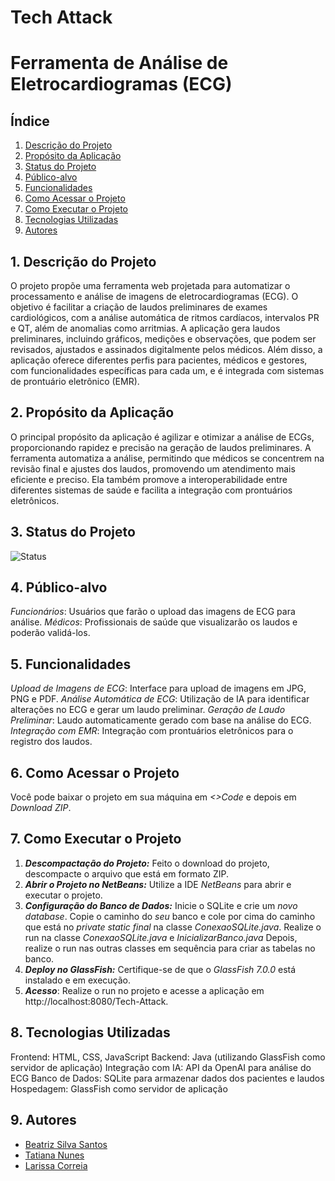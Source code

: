 # Tech Attack
# Ferramenta de Análise de Eletrocardiogramas (ECG)

## Índice
1. [Descrição do Projeto](#descrição-do-projeto)
2. [Propósito da Aplicação](#propósito-da-aplicação)
3. [Status do Projeto](#status-do-projeto)
4. [Público-alvo](#público-alvo)
5. [Funcionalidades](#funcionalidades)
6. [Como Acessar o Projeto](#como-acessar-o-projeto)
7. [Como Executar o Projeto](#como-executar-o-projeto)
8. [Tecnologias Utilizadas](#tecnologias-utilizadas)
9. [Autores](#autores)

## 1. Descrição do Projeto
O projeto propõe uma ferramenta web projetada para automatizar o processamento e análise de imagens de eletrocardiogramas (ECG). O objetivo é facilitar a criação de laudos preliminares de exames cardiológicos, com a análise automática de ritmos cardíacos, intervalos PR e QT, além de anomalias como arritmias. A aplicação gera laudos preliminares, incluindo gráficos, medições e observações, que podem ser revisados, ajustados e assinados digitalmente pelos médicos. Além disso, a aplicação oferece diferentes perfis para pacientes, médicos e gestores, com funcionalidades específicas para cada um, e é integrada com sistemas de prontuário eletrônico (EMR).

## 2. Propósito da Aplicação
O principal propósito da aplicação é agilizar e otimizar a análise de ECGs, proporcionando rapidez e precisão na geração de laudos preliminares. A ferramenta automatiza a análise, permitindo que médicos se concentrem na revisão final e ajustes dos laudos, promovendo um atendimento mais eficiente e preciso. Ela também promove a interoperabilidade entre diferentes sistemas de saúde e facilita a integração com prontuários eletrônicos.

## 3. Status do Projeto
![Status](https://img.shields.io/badge/STATUS-em_desenvolvimento-blue)

## 4. Público-alvo
  *Funcionários*: Usuários que farão o upload das imagens de ECG para análise.
  *Médicos*: Profissionais de saúde que visualizarão os laudos e poderão validá-los.

## 5. Funcionalidades
  *Upload de Imagens de ECG*: Interface para upload de imagens em JPG, PNG e PDF.
  *Análise Automática de ECG*: Utilização de IA para identificar alterações no ECG e gerar um laudo preliminar.
  *Geração de Laudo Preliminar*: Laudo automaticamente gerado com base na análise do ECG.
  *Integração com EMR*: Integração com prontuários eletrônicos para o registro dos laudos.

## 6. Como Acessar o Projeto
  Você pode baixar o projeto em sua máquina em *<>Code* e depois em *Download ZIP*.

## 7. Como Executar o Projeto
  1. ***Descompactação do Projeto:*** Feito o download do projeto, descompacte o arquivo que está em formato ZIP.
  2. ***Abrir o Projeto no NetBeans:*** Utilize a IDE *NetBeans* para abrir e executar o projeto.
  3. ***Configuração do Banco de Dados:*** Inicie o SQLite e crie um *novo database*. 
                                       Copie o caminho do *seu* banco e cole por cima do caminho que está no *private static final* na classe *ConexaoSQLite.java*.
                                       Realize o run na classe *ConexaoSQLite.java* e *InicializarBanco.java*
                                       Depois, realize o run nas outras classes em sequência para criar as tabelas no banco.
  4. ***Deploy no GlassFish:*** Certifique-se de que o *GlassFish 7.0.0* está instalado e em execução.
  5. ***Acesso***: Realize o run no projeto e acesse a aplicação em http://localhost:8080/Tech-Attack.

## 8. Tecnologias Utilizadas
  Frontend: HTML, CSS, JavaScript
  Backend: Java (utilizando GlassFish como servidor de aplicação)
  Integração com IA: API da OpenAI para análise do ECG
  Banco de Dados: SQLite para armazenar dados dos pacientes e laudos
  Hospedagem: GlassFish como servidor de aplicação

## 9. Autores
  - [Beatriz Silva Santos](https://github.com/BeatrizS97)
  - [Tatiana Nunes](https://github.com/tatcom23)
  - [Larissa Correia](https://github.com/AriRaine)
